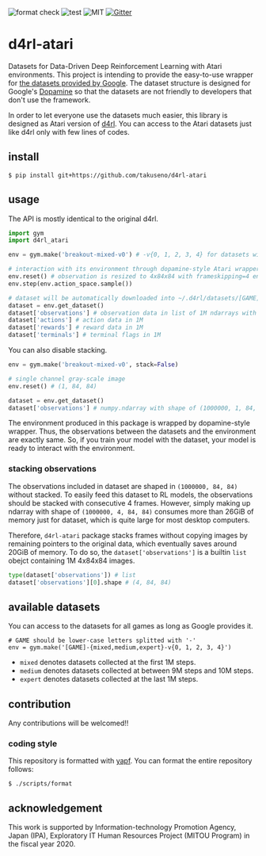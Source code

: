 ![format check](https://github.com/takuseno/d4rl-atari/workflows/format%20check/badge.svg)
![test](https://github.com/takuseno/d4rl-atari/workflows/test/badge.svg)
![MIT](https://img.shields.io/badge/license-MIT-blue)
[![Gitter](https://img.shields.io/gitter/room/d3rlpy/d4rl-atari)](https://gitter.im/d3rlpy/d4rl-atari)

# d4rl-atari
Datasets for Data-Driven Deep Reinforcement Learning with Atari environments.
This project is intending to provide the easy-to-use wrapper for
[the datasets provided by Google](https://research.google/tools/datasets/dqn-replay/).
The dataset structure is designed for Google's [Dopamine](https://github.com/google/dopamine)
so that the datasets are not friendly to developers that don't use the framework.

In order to let everyone use the datasets much easier, this library is designed
as Atari version of [d4rl](https://github.com/rail-berkeley/d4rl).
You can access to the Atari datasets just like d4rl only with few lines of codes.

## install
```
$ pip install git+https://github.com/takuseno/d4rl-atari
```

## usage
The API is mostly identical to the original d4rl.
```py
import gym
import d4rl_atari

env = gym.make('breakout-mixed-v0') # -v{0, 1, 2, 3, 4} for datasets with the other random seeds

# interaction with its environment through dopamine-style Atari wrapper
env.reset() # observation is resized to 4x84x84 with frameskipping=4 enabled
env.step(env.action_space.sample())

# dataset will be automatically downloaded into ~/.d4rl/datasets/[GAME]/[INDEX]/[EPOCH]
dataset = env.get_dataset()
dataset['observations'] # observation data in list of 1M ndarrays with shape of 4 x 84 x 84 
dataset['actions'] # action data in 1M
dataset['rewards'] # reward data in 1M
dataset['terminals'] # terminal flags in 1M
```

You can also disable stacking.
```py
env = gym.make('breakout-mixed-v0', stack=False)

# single channel gray-scale image
env.reset() # (1, 84, 84)

dataset = env.get_dataset()
dataset['observations'] # numpy.ndarray with shape of (1000000, 1, 84, 84)
```

The environment produced in this package is wrapped by dopamine-style wrapper.
Thus, the observations between the datasets and the environment are exactly same.
So, if you train your model with the dataset, your model is ready to interact
with the environment.

### stacking observations
The observations included in dataset are shaped in `(1000000, 84, 84)` without
stacked.
To easily feed this dataset to RL models, the observations should be stacked
with consecutive 4 frames.
However, simply making up ndarray with shape of `(1000000, 4, 84, 84)` consumes
more than 26GiB of memory just for dataset, which is quite large for most
desktop computers.

Therefore, `d4rl-atari` package stacks frames without copying images by
remaining pointers to the original data, which eventually saves around 20GiB
of memory.
To do so, the `dataset['observations']` is a builtin `list` obejct containing
1M 4x84x84 images.

```py
type(dataset['observations']) # list
dataset['observations'][0].shape # (4, 84, 84)
```

## available datasets
You can access to the datasets for all games as long as Google provides it.

```
# GAME should be lower-case letters splitted with '-'
env = gym.make('[GAME]-{mixed,medium,expert}-v{0, 1, 2, 3, 4}')
```

- `mixed` denotes datasets collected at the first 1M steps.
- `medium` denotes datasets collected at between 9M steps and 10M steps.
- `expert` denotes datasets collected at the last 1M steps.


## contribution
Any contributions will be welcomed!!

### coding style
This repository is formatted with [yapf](https://github.com/google/yapf).
You can format the entire repository follows:
```
$ ./scripts/format
```

## acknowledgement
This work is supported by Information-technology Promotion Agency, Japan
(IPA), Exploratory IT Human Resources Project (MITOU Program) in the fiscal
year 2020.
